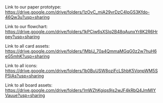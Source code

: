 Link to our paper prototype:\
https://drive.google.com/drive/folders/1zOvC_miA29vrDzC4IpGS3Kfdo-46Qw3u?usp=sharing

Link to our flowchart:\
https://drive.google.com/drive/folders/1kPCiw6sXSIq2B48qAunxYr8K2R6Hrpey?usp=sharing

Link to all card assets:\
https://drive.google.com/drive/folders/1MblJ_70a4QmmaMGqG0z2w7huH6eG5mhK?usp=sharing

Link to all icons:\
https://drive.google.com/drive/folders/1b0BuUSW8oziFcLShbK5VqnpWM5SP5IAs?usp=sharing

Link to all board assets:\
https://drive.google.com/drive/folders/1mWZhKgiqs9js2wJF4kRbQ4JmMIYVauue?usp=sharing
